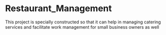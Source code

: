 # Restaurant_Management
This project is specially constructed so that it can help in managing catering services and facilitate work management for small business owners as well
